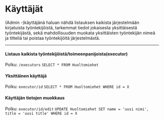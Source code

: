 # Käyttäjät

(Admin -)käyttäjänä haluan nähdä listauksen kaikista järjestelmään kirjatuista työntekijöistä, tarkemmat tiedot jokaisesta yksittäisestä työntekijästä, sekä mahdollisuuden muokata yksittäisten työntekijän nimeä ja titteliä tai poistaa työntekijöitä järjestelmästä.

------------------------------------------------

#### Listaus kaikista työntekijöistä/toimeenpanijoista(executor)
Polku: `/executors`
`SELECT * FROM Huoltomiehet` 


#### Yksittäinen käyttäjä
Polku: `executor/id`
`SELECT * FROM Huoltomiehet WHERE id = X`

#### Käyttäjän tietojen muokkaus
Polku: `executor/id/edit`
`UPDATE Huoltomiehet SET name = 'uusi nimi', title = 'uusi title' WHERE id = X`
